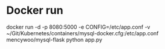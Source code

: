 # Docker run

docker run -d -p 8080:5000  -e CONFIG=/etc/app.conf  -v ~/Git/Kubernetes/containers/mysql-docker.cfg:/etc/app.conf   mencywoo/mysql-flask  python app.py
